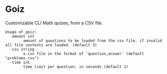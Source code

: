 # Goiz

Customizable CLI Math quizes, from a CSV file.

```
Usage of goiz:
  -amount int
        amount of questions to be loaded from the csv file, if invalid all file contents are loaded. (default 3)
  -csv string
        a csv file in the format of 'question,answer' (default "problems.csv")
  -time int
        time limit per question, in seconds (default 1)
```
